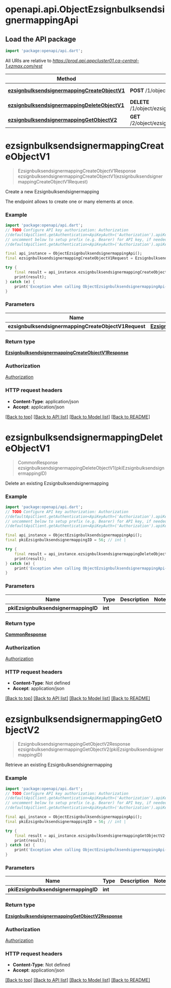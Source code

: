 # openapi.api.ObjectEzsignbulksendsignermappingApi

## Load the API package
```dart
import 'package:openapi/api.dart';
```

All URIs are relative to *https://prod.api.appcluster01.ca-central-1.ezmax.com/rest*

Method | HTTP request | Description
------------- | ------------- | -------------
[**ezsignbulksendsignermappingCreateObjectV1**](ObjectEzsignbulksendsignermappingApi.md#ezsignbulksendsignermappingcreateobjectv1) | **POST** /1/object/ezsignbulksendsignermapping | Create a new Ezsignbulksendsignermapping
[**ezsignbulksendsignermappingDeleteObjectV1**](ObjectEzsignbulksendsignermappingApi.md#ezsignbulksendsignermappingdeleteobjectv1) | **DELETE** /1/object/ezsignbulksendsignermapping/{pkiEzsignbulksendsignermappingID} | Delete an existing Ezsignbulksendsignermapping
[**ezsignbulksendsignermappingGetObjectV2**](ObjectEzsignbulksendsignermappingApi.md#ezsignbulksendsignermappinggetobjectv2) | **GET** /2/object/ezsignbulksendsignermapping/{pkiEzsignbulksendsignermappingID} | Retrieve an existing Ezsignbulksendsignermapping


# **ezsignbulksendsignermappingCreateObjectV1**
> EzsignbulksendsignermappingCreateObjectV1Response ezsignbulksendsignermappingCreateObjectV1(ezsignbulksendsignermappingCreateObjectV1Request)

Create a new Ezsignbulksendsignermapping

The endpoint allows to create one or many elements at once.

### Example
```dart
import 'package:openapi/api.dart';
// TODO Configure API key authorization: Authorization
//defaultApiClient.getAuthentication<ApiKeyAuth>('Authorization').apiKey = 'YOUR_API_KEY';
// uncomment below to setup prefix (e.g. Bearer) for API key, if needed
//defaultApiClient.getAuthentication<ApiKeyAuth>('Authorization').apiKeyPrefix = 'Bearer';

final api_instance = ObjectEzsignbulksendsignermappingApi();
final ezsignbulksendsignermappingCreateObjectV1Request = EzsignbulksendsignermappingCreateObjectV1Request(); // EzsignbulksendsignermappingCreateObjectV1Request | 

try {
    final result = api_instance.ezsignbulksendsignermappingCreateObjectV1(ezsignbulksendsignermappingCreateObjectV1Request);
    print(result);
} catch (e) {
    print('Exception when calling ObjectEzsignbulksendsignermappingApi->ezsignbulksendsignermappingCreateObjectV1: $e\n');
}
```

### Parameters

Name | Type | Description  | Notes
------------- | ------------- | ------------- | -------------
 **ezsignbulksendsignermappingCreateObjectV1Request** | [**EzsignbulksendsignermappingCreateObjectV1Request**](EzsignbulksendsignermappingCreateObjectV1Request.md)|  | 

### Return type

[**EzsignbulksendsignermappingCreateObjectV1Response**](EzsignbulksendsignermappingCreateObjectV1Response.md)

### Authorization

[Authorization](../README.md#Authorization)

### HTTP request headers

 - **Content-Type**: application/json
 - **Accept**: application/json

[[Back to top]](#) [[Back to API list]](../README.md#documentation-for-api-endpoints) [[Back to Model list]](../README.md#documentation-for-models) [[Back to README]](../README.md)

# **ezsignbulksendsignermappingDeleteObjectV1**
> CommonResponse ezsignbulksendsignermappingDeleteObjectV1(pkiEzsignbulksendsignermappingID)

Delete an existing Ezsignbulksendsignermapping



### Example
```dart
import 'package:openapi/api.dart';
// TODO Configure API key authorization: Authorization
//defaultApiClient.getAuthentication<ApiKeyAuth>('Authorization').apiKey = 'YOUR_API_KEY';
// uncomment below to setup prefix (e.g. Bearer) for API key, if needed
//defaultApiClient.getAuthentication<ApiKeyAuth>('Authorization').apiKeyPrefix = 'Bearer';

final api_instance = ObjectEzsignbulksendsignermappingApi();
final pkiEzsignbulksendsignermappingID = 56; // int | 

try {
    final result = api_instance.ezsignbulksendsignermappingDeleteObjectV1(pkiEzsignbulksendsignermappingID);
    print(result);
} catch (e) {
    print('Exception when calling ObjectEzsignbulksendsignermappingApi->ezsignbulksendsignermappingDeleteObjectV1: $e\n');
}
```

### Parameters

Name | Type | Description  | Notes
------------- | ------------- | ------------- | -------------
 **pkiEzsignbulksendsignermappingID** | **int**|  | 

### Return type

[**CommonResponse**](CommonResponse.md)

### Authorization

[Authorization](../README.md#Authorization)

### HTTP request headers

 - **Content-Type**: Not defined
 - **Accept**: application/json

[[Back to top]](#) [[Back to API list]](../README.md#documentation-for-api-endpoints) [[Back to Model list]](../README.md#documentation-for-models) [[Back to README]](../README.md)

# **ezsignbulksendsignermappingGetObjectV2**
> EzsignbulksendsignermappingGetObjectV2Response ezsignbulksendsignermappingGetObjectV2(pkiEzsignbulksendsignermappingID)

Retrieve an existing Ezsignbulksendsignermapping



### Example
```dart
import 'package:openapi/api.dart';
// TODO Configure API key authorization: Authorization
//defaultApiClient.getAuthentication<ApiKeyAuth>('Authorization').apiKey = 'YOUR_API_KEY';
// uncomment below to setup prefix (e.g. Bearer) for API key, if needed
//defaultApiClient.getAuthentication<ApiKeyAuth>('Authorization').apiKeyPrefix = 'Bearer';

final api_instance = ObjectEzsignbulksendsignermappingApi();
final pkiEzsignbulksendsignermappingID = 56; // int | 

try {
    final result = api_instance.ezsignbulksendsignermappingGetObjectV2(pkiEzsignbulksendsignermappingID);
    print(result);
} catch (e) {
    print('Exception when calling ObjectEzsignbulksendsignermappingApi->ezsignbulksendsignermappingGetObjectV2: $e\n');
}
```

### Parameters

Name | Type | Description  | Notes
------------- | ------------- | ------------- | -------------
 **pkiEzsignbulksendsignermappingID** | **int**|  | 

### Return type

[**EzsignbulksendsignermappingGetObjectV2Response**](EzsignbulksendsignermappingGetObjectV2Response.md)

### Authorization

[Authorization](../README.md#Authorization)

### HTTP request headers

 - **Content-Type**: Not defined
 - **Accept**: application/json

[[Back to top]](#) [[Back to API list]](../README.md#documentation-for-api-endpoints) [[Back to Model list]](../README.md#documentation-for-models) [[Back to README]](../README.md)

